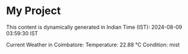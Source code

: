 # My Project

This content is dynamically generated in Indian Time (IST): 2024-08-09 03:59:30 IST


Current Weather in Coimbatore:
Temperature: 22.88 °C
Condition: mist
